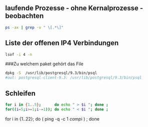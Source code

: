 ## laufende Prozesse - ohne Kernalprozesse - beobachten 

```bash 
ps -ax | grep -v " \[.*\]"
```

## Liste der offenen IP4 Verbindungen
```bash 
lsof -i 4 -n  
```
###Zu welchem paket gehört das File  
```bash 
dpkg -S  /usr/lib/postgresql/9.3/bin/psql 
#out: postgresql-client-9.3: /usr/lib/postgresql/9.3/bin/psql
```



## Schleifen 

```bash
for i in {1..5};      do echo " > $i "; done ; 
for((i=5;i>=1;i-=1)); do echo " < $i "; done ;

```




for i in {1..22};   do   ( ping -q -c 1 $comp$i ) ; done

